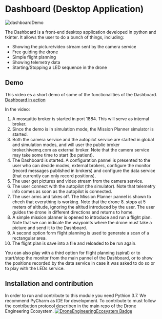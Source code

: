 # Dashboard (Desktop Application)
![dashboardDemo](https://user-images.githubusercontent.com/100842082/213115045-5d912126-e94c-4f48-93bd-4e28fc3db477.png)

The Dashboard is a front-end desktop application developed in python and tkinter. It allows the user to do a bunch of things, including:
- Showing the picture/video stream sent by the camera service
- Free guiding the drone
- Simple flight planning
- Showing telemetry data
- Starting/Stopping a LED sequence in the drone

## Demo
This video es a short demo of some of the functionalities of the Dashboard.
[Dashboard in action](https://youtu.be/08v7_bG5FcM)

In the video:
1. A mosquitto broker is started in port 1884. This will serve as internal broker.
2. Since the demo is in simulation mode, the Mission Planner simulator is started.
3. Both the camera service and the autopilot service are started in global and simulation modes, and will user the public broker broker.hivemq.com as external broker. Note that the camera service may take some time to start (be patient).
4. The Dashboard is started. A configuration pannel is presented to the user who can decide modes, external brokers, configure the monitor (record messages published in brokers) and configure the data service (that currently can only record positions).
5. The user get pictures and video stream from the camera service.
6. The user connect with the autopilot (the simulator). Note that telemetry info comes as soon as the autopilot is connected.
7. The user arms and takes off. The Mission Planner pannel is shown to chech that everything is working. Note that the drone 8. stops at 5 meters of altitude, ignoring the altitud introduced by the user.
The user guides the drone in different directions and returns to home.
9. A simple mission planner is opened to introduce and run a flight plan. Note that we can indicate the waypoints where the drone must take a picture and send it to the Dashboard.
10. A second option form flight planning is used to generate a scan of a rectangular area.
11. The flight plan is save into a file and reloaded to be run again.

You can also play with a third option for flight planning (spiral) or to start/stop the monitor from the main pannel of the Dashboard, or to show the positions recorded by the data service in case it was asked to do so or to play with the LEDs service.

## Installation and contribution
In order to run and contribute to this module you need Pythion 3.7. We recommend PyCharm as IDE for development.
To contribute to must follow the contribution protocol describen in the main repo of the Drone Engineering Ecosystem.
[![DroneEngineeringEcosystem Badge](https://img.shields.io/badge/DEE-MainRepo-brightgreen.svg)](https://github.com/dronsEETAC/DroneEngineeringEcosystemDEE)
